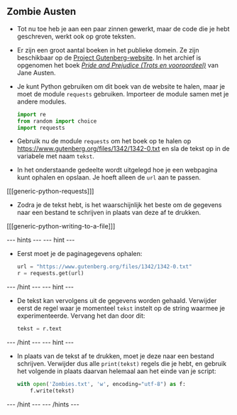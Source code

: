 ## Zombie Austen

- Tot nu toe heb je aan een paar zinnen gewerkt, maar de code die je hebt geschreven, werkt ook op grote teksten.

- Er zijn een groot aantal boeken in het publieke domein. Ze zijn beschikbaar op de [Project Gutenberg-website](https://www.gutenberg.org/). In het archief is opgenomen het boek [*Pride and Prejudice (Trots en vooroordeel)*](https://www.gutenberg.org/files/1342/1342-0.txt) van Jane Austen.

- Je kunt Python gebruiken om dit boek van de website te halen, maar je moet de module `requests` gebruiken. Importeer de module samen met je andere modules.

    ```python
    import re
    from random import choice
    import requests
    ```

- Gebruik nu de module `requests` om het boek op te halen op https://www.gutenberg.org/files/1342/1342-0.txt en sla de tekst op in de variabele met naam `tekst`.

- In het onderstaande gedeelte wordt uitgelegd hoe je een webpagina kunt ophalen en opslaan. Je hoeft alleen de `url` aan te passen.

[[[generic-python-requests]]]

- Zodra je de tekst hebt, is het waarschijnlijk het beste om de gegevens naar een bestand te schrijven in plaats van deze af te drukken.

[[[generic-python-writing-to-a-file]]]

--- hints ---
 --- hint ---

- Eerst moet je de paginagegevens ophalen:

  ```python
  url = "https://www.gutenberg.org/files/1342/1342-0.txt"
  r = requests.get(url)
  ```

--- /hint ---
--- hint ---

- De tekst kan vervolgens uit de gegevens worden gehaald. Verwijder eerst de regel waar je momenteel `tekst` instelt op de string waarmee je experimenteerde. Vervang het dan door dit:

  ```python
  tekst = r.text
  ```

--- /hint ---
--- hint ---

- In plaats van de tekst af te drukken, moet je deze naar een bestand schrijven. Verwijder dus alle `print(tekst)` regels die je hebt, en gebruik het volgende in plaats daarvan helemaal aan het einde van je script:

  ```python
  with open('Zombies.txt', 'w', encoding="utf-8") as f:
      f.write(tekst)
  ```

--- /hint --- --- /hints ---
